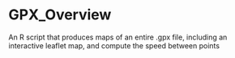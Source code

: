 # GPX_Overview
An R script that produces maps of an entire .gpx file, including an interactive leaflet map, and compute the speed between points

